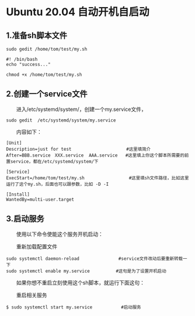 # Ubuntu 20.04 自动开机自启动

## 1.准备sh脚本文件

```
sudo gedit /home/tom/test/my.sh
```

```
#! /bin/bash
echo "success..."
```

```
chmod +x /home/tom/test/my.sh
```

## 2.创建一个service文件

　　进入/etc/systemd/system/，创建一个my.service文件，

```
sudo gedit  /etc/systemd/system/my.service
```

　　内容如下：

```
[Unit]
Description=just for test                     #这里填简介
After=BBB.service　XXX.service  AAA.service   #这里填上你这个脚本所需要的前置service，都在/etc/systemd/system/下
 
[Service]
ExecStart=/home/tom/test/my.sh                 #这里填sh文件路径，比如这里运行了这个my.sh，后面也可以跟参数，比如 -D -I                                                                                                                                  
 
[Install]
WantedBy=multi-user.target
```

## 3.启动服务

　　使用以下命令使能这个服务开机启动：

　　重新加载配置文件

```
sudo systemctl daemon-reload               #service文件改动后要重新转载一下
sudo systemctl enable my.service          #这句是为了设置开机启动
```

　　如果你想不重启立刻使用这个sh脚本，就运行下面这句：

　　重启相关服务

```
$ sudo systemctl start my.service           #启动服务
```

